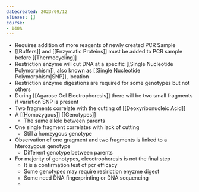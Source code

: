```yaml
---
datecreated: 2023/09/12
aliases: []
course:
- 140A
---
```


- Requires addition of more reagents of newly created PCR Sample
- [[Buffers]] and [[Enzymatic Proteins]] must be added to PCR sample before [[Thermocycling]]
- Restriction enzyme will cut DNA at a specific [[Single Nucleotide Polymorphism]], also known as [[Single Nucleotide Polymorphism|SNP]], location
- Restriction enzyme digestions are required for some genotypes but not others
- During [[Agarose Gel Electrophoresis]] there will be two small fragments if variation SNP is present
- Two fragments correlate with the cutting of [[Deoxyribonucleic Acid]]
- A [[Homozygous]] [[Genotypes]] 
	- The same allele between parents
- One single fragment correlates with lack of cutting
	- Still a homzygous genotype
- Observation of one gragment and two fragments is linked to a hterozygous genotype
	- Different genotype between parents
- For majority of genotypes, eleectrophoresis is not the final step
	- It is a confirmation test of pcr efficacy
	- Some genotypes may require resiriction enyzme digest
	- Some need DNA fingerprinting or DNA sequencing
	- 